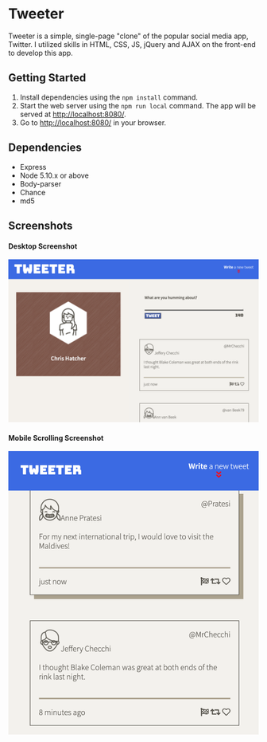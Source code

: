 # Tweeter

Tweeter is a simple, single-page "clone" of the popular social media app, Twitter. I utilized skills in HTML, CSS, JS, jQuery and AJAX on the front-end to develop this app.

## Getting Started

1. Install dependencies using the `npm install` command.
2. Start the web server using the `npm run local` command. The app will be served at <http://localhost:8080/>.
3. Go to <http://localhost:8080/> in your browser.

## Dependencies

- Express
- Node 5.10.x or above
- Body-parser
- Chance
- md5

## Screenshots

#### Desktop Screenshot
![Desktop View](https://github.com/chatcher20/Tweeter/blob/master/docs/Tweeter%20Screenshot%20A.png?raw=true)

#### Mobile Scrolling Screenshot
![Mobile View](https://github.com/chatcher20/Tweeter/blob/master/docs/Tweeter%20Screenshot%20B.png?raw=true)
